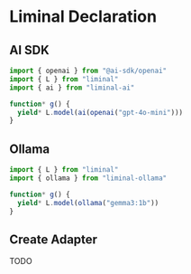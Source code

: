 # Liminal Declaration <Badge type="warning" text="beta" />

## AI SDK

```ts
import { openai } from "@ai-sdk/openai"
import { L } from "liminal"
import { ai } from "liminal-ai"

function* g() {
  yield* L.model(ai(openai("gpt-4o-mini")))
}
```

## Ollama

```ts
import { L } from "liminal"
import { ollama } from "liminal-ollama"

function* g() {
  yield* L.model(ollama("gemma3:1b"))
}
```

## Create Adapter

TODO
